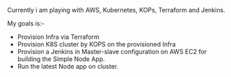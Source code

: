 Currently i am playing with AWS, Kubernetes, KOPs, Terraform and Jenkins.

My goals is:-
  - Provision Infra via Terraform
  - Provision K8S cluster by KOPS on the provisioned Infra
  - Provision a Jenkins in Master-slave configuration on AWS EC2 for building the Simple Node App.
  - Run the latest Node app on cluster. 


<!--
**mufazzal/mufazzal** is a ✨ _special_ ✨ repository because its `README.md` (this file) appears on your GitHub profile.

Here are some ideas to get you started:

- 🔭 I’m currently working on ...
- 🌱 I’m currently learning ...
- 👯 I’m looking to collaborate on ...
- 🤔 I’m looking for help with ...
- 💬 Ask me about ...
- 📫 How to reach me: ...
- 😄 Pronouns: ...
- ⚡ Fun fact: ...
-->
